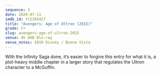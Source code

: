 ```yaml
---
sequence: 3
date: 2020-07-11
imdb_id: tt2395427
title: "Avengers: Age of Ultron (2015)"
grade: C+
slug: avengers-age-of-ultron-2015
venue: 4k UHD Blu-ray
venue_notes: 2019 Disney / Buena Vista
---
```


With the Infinity Saga done, it’s easier to forgive this entry for what it is, a plot-heavy middle chapter in a larger story that regulates the Ultron character to a McGuffin.
